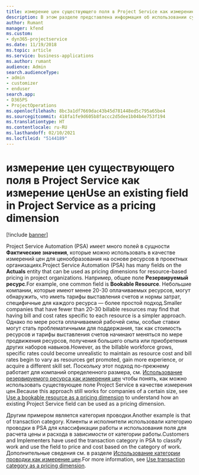```yaml
---
title: измерение цен существующего поля в Project Service как измерение цен
description: В этом разделе представлена информация об использовании существующих полей Project Service в качестве измерений цен.
author: Rumant
manager: kfend
ms.custom:
- dyn365-projectservice
ms.date: 11/19/2018
ms.topic: article
ms.service: business-applications
ms.author: rumant
audience: Admin
search.audienceType:
- admin
- customizer
- enduser
search.app:
- D365PS
- ProjectOperations
ms.openlocfilehash: 8bc3a1df7669dac43b45d781448ed5c795a65be4
ms.sourcegitcommit: 418fa1fe9d605b8faccc2d5dee1b04b4e753f194
ms.translationtype: HT
ms.contentlocale: ru-RU
ms.lasthandoff: 02/10/2021
ms.locfileid: "5144189"
---
```

# <a name="use-an-existing-field-in-project-service-as-a-pricing-dimension"></a><span data-ttu-id="2776f-103">измерение цен существующего поля в Project Service как измерение цен</span><span class="sxs-lookup"><span data-stu-id="2776f-103">Use an existing field in Project Service as a pricing dimension</span></span>

[!include [banner](../includes/psa-now-project-operations.md)]

<span data-ttu-id="2776f-104">Project Service Automation (PSA) имеет много полей в сущности **Фактические значения**, которые можно использовать в качестве измерений цен для ценообразования на основе ресурсов в проектных организациях.</span><span class="sxs-lookup"><span data-stu-id="2776f-104">Project Service Automation (PSA) has many fields on the **Actuals** entity that can be used as pricing dimensions for resource-based pricing in project organizations.</span></span> <span data-ttu-id="2776f-105">Например, общее поле **Резервируемый ресурс**.</span><span class="sxs-lookup"><span data-stu-id="2776f-105">For example, one common field is **Bookable Resource**.</span></span> <span data-ttu-id="2776f-106">Небольшие компании, которые имеют менее 20-30 оплачиваемых ресурсов, могут обнаружить, что иметь тарифы выставления счетов и нормы затрат, специфичные для каждого ресурса — более простой подход.</span><span class="sxs-lookup"><span data-stu-id="2776f-106">Smaller companies that have fewer than 20-30 billable resources may find that having bill and cost rates specific to each resource is a simpler approach.</span></span> <span data-ttu-id="2776f-107">Однако по мере роста оплачиваемой рабочей силы, особые ставки могут стать проблематичными для поддержания, так как стоимость ресурсов и тарифы выставления счетов начинают меняться по мере продвижения ресурсов, получения большего опыта или приобретения других наборов навыков.</span><span class="sxs-lookup"><span data-stu-id="2776f-107">However, as the billable workforce grows, specific rates could become unrealistic to maintain as resource cost and bill rates begin to vary as resources get promoted, gain more experience, or acquire a different skill set.</span></span> <span data-ttu-id="2776f-108">Поскольку этот подход по-прежнему работает для компаний определенного размера, см. [Использование резервируемого ресурса как измерения цен](bookable-resource-pricing-dimension.md) чтобы понять, как можно использовать существующее поле Project Service в качестве измерения цен.</span><span class="sxs-lookup"><span data-stu-id="2776f-108">Because this approach still works for companies of a certain size, see [Use a bookable resource as a pricing dimension](bookable-resource-pricing-dimension.md) to understand how an existing Project Service field can be used as a pricing dimension.</span></span>

<span data-ttu-id="2776f-109">Другим примером является категория проводки.</span><span class="sxs-lookup"><span data-stu-id="2776f-109">Another example is that of transaction category.</span></span> <span data-ttu-id="2776f-110">Клиенты и исполнители использовали категорию проводки в PSA для классификации работы и использования поля для расчета цены и расхода в зависимости от категории работы.</span><span class="sxs-lookup"><span data-stu-id="2776f-110">Customers and Implementers have used the transaction category in PSA to classify work and use the field to price and cost based on the category of work.</span></span> <span data-ttu-id="2776f-111">Дополнительные сведения см. в разделе [Использование категории проводки как измерение цен](transaction-category-pricing-dimension.md).</span><span class="sxs-lookup"><span data-stu-id="2776f-111">For more information, see [Use transaction category as a pricing dimension](transaction-category-pricing-dimension.md).</span></span>
